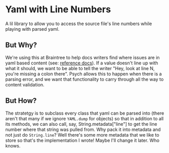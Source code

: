 # Yaml with Line Numbers

A lil library to allow you to access the source file's line numbers while playing with parsed yaml.

## But Why?

We're using this at Braintree to help docs writers find where issues are in yaml based content (see: [reference docs](https://developers.braintreepayments.com/reference/request/transaction/sale/ruby)). If a value doesn't line up with what it should, we want to be able to tell the writer "Hey, look at line N, you're missing a colon there". Psych allows this to happen when there is a parsing error, and we want that functionality to carry through all the way to content validation.

## But How?

The stratetgy is to subclass every class that yaml can be parsed into (there aren't that many if we ignore `YAML.dump` for objects) so that in addition to all its methods, we can also call, say, String.metadata["line"] to get the line number where that string was pulled from. Why pack it into metadata and not just do `String.line`? Well there's some more metadata that we like to store so that's the implementation I wrote! Maybe I'll change it later. Who knows.
